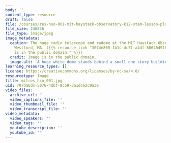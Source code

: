 ```yaml
---
body: ''
content_type: resource
draft: false
file: /courses/res-hso-001-mit-haystack-observatory-k12-stem-lesson-plans/mitres_hso_001.jpg
file_size: 236856
file_type: image/jpeg
image_metadata:
  caption: The huge radio telescope and radome at the MIT Haystack Observatory in
    Westford, MA. ({{% resource_link "3074e865-1b1c-4c7f-a4df-6864049187ee" "Image
    is in the public domain." %}})
  credit: Image is in the public domain.
  image-alt: 'A huge white dome stands behind a small one story building. '
learning_resource_types: []
license: https://creativecommons.org/licenses/by-nc-sa/4.0/
resourcetype: Image
title: mitres_hso_001.jpg
uid: 707da6dc-5076-4dbf-9c59-3a1dc62c9a3e
video_files:
  archive_url: ''
  video_captions_file: ''
  video_thumbnail_file: ''
  video_transcript_file: ''
video_metadata:
  video_speakers: ''
  video_tags: ''
  youtube_description: ''
  youtube_id: ''
---
```

